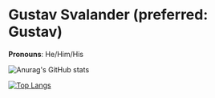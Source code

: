 # Gustav Svalander (preferred: Gustav)

**Pronouns**: He/Him/His

![Anurag's GitHub stats](https://github-readme-stats.vercel.app/api?username=gurre&show_icons=true&theme=gradient)

[![Top Langs](https://github-readme-stats.vercel.app/api/top-langs/?username=gurre&layout=compact&hide=java,php)](https://github.com/gurre)
